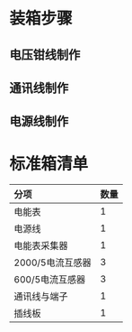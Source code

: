 # 装箱步骤

## 电压钳线制作

## 通讯线制作

## 电源线制作

# 标准箱清单

| 分项 | 数量 |
| :--- | :--- |
| 电能表 | 1 |
| 电源线 | 1 |
| 电能表采集器 | 1 |
| 2000/5电流互感器 | 3 |
| 600/5电流互感器 | 3 |
| 通讯线与端子 | 1 |
| 插线板 | 1 |



